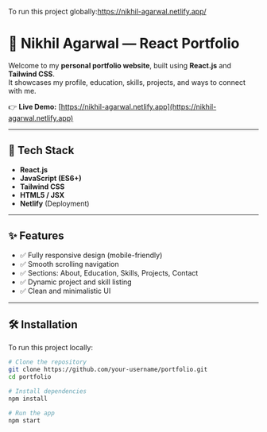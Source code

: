 To run this project globally:https://nikhil-agarwal.netlify.app/

# 🌟 Nikhil Agarwal — React Portfolio

Welcome to my **personal portfolio website**, built using **React.js** and **Tailwind CSS**.  
It showcases my profile, education, skills, projects, and ways to connect with me.

👉 **Live Demo:** [https://nikhil-agarwal.netlify.app](https://nikhil-agarwal.netlify.app)

---

## 🚀 Tech Stack

- **React.js**
- **JavaScript (ES6+)**
- **Tailwind CSS**
- **HTML5 / JSX**
- **Netlify** (Deployment)

---

## ✨ Features

- ✅ Fully responsive design (mobile-friendly)
- ✅ Smooth scrolling navigation
- ✅ Sections: About, Education, Skills, Projects, Contact
- ✅ Dynamic project and skill listing
- ✅ Clean and minimalistic UI

---

## 🛠 Installation

To run this project locally:

```bash
# Clone the repository
git clone https://github.com/your-username/portfolio.git
cd portfolio

# Install dependencies
npm install

# Run the app
npm start
